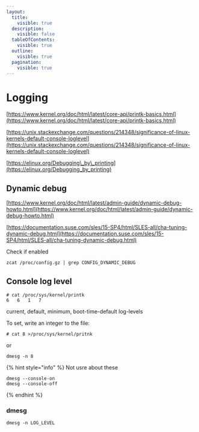 ```yaml
---
layout:
  title:
    visible: true
  description:
    visible: false
  tableOfContents:
    visible: true
  outline:
    visible: true
  pagination:
    visible: true
---
```


# Logging

[https://www.kernel.org/doc/html/latest/core-api/printk-basics.html](https://www.kernel.org/doc/html/latest/core-api/printk-basics.html)

[https://unix.stackexchange.com/questions/214348/significance-of-linux-kernels-default-console-loglevel](https://unix.stackexchange.com/questions/214348/significance-of-linux-kernels-default-console-loglevel)

[https://elinux.org/Debugging\_by\_printing](https://elinux.org/Debugging_by_printing)



## Dynamic debug

[https://www.kernel.org/doc/html/latest/admin-guide/dynamic-debug-howto.html](https://www.kernel.org/doc/html/latest/admin-guide/dynamic-debug-howto.html)

[https://documentation.suse.com/sles/15-SP4/html/SLES-all/cha-tuning-dynamic-debug.html](https://documentation.suse.com/sles/15-SP4/html/SLES-all/cha-tuning-dynamic-debug.html)

Check if enabled

```
zcat /proc/config.gz | grep CONFIG_DYNAMIC_DEBUG
```

## Console log level

```
# cat /proc/sys/kernel/printk
6	6	1	7
```

current, default, minimum, boot-time-default log-levels

To set, write an integer to the file:

```
# cat 8 >/proc/sys/kernel/pritnk
```

or&#x20;

```
dmesg -n 8
```

{% hint style="info" %}
Not usre about these

```
dmesg --console-on
dmesg --console-off
```
{% endhint %}

### dmesg

```
dmesg -n LOG_LEVEL
```
